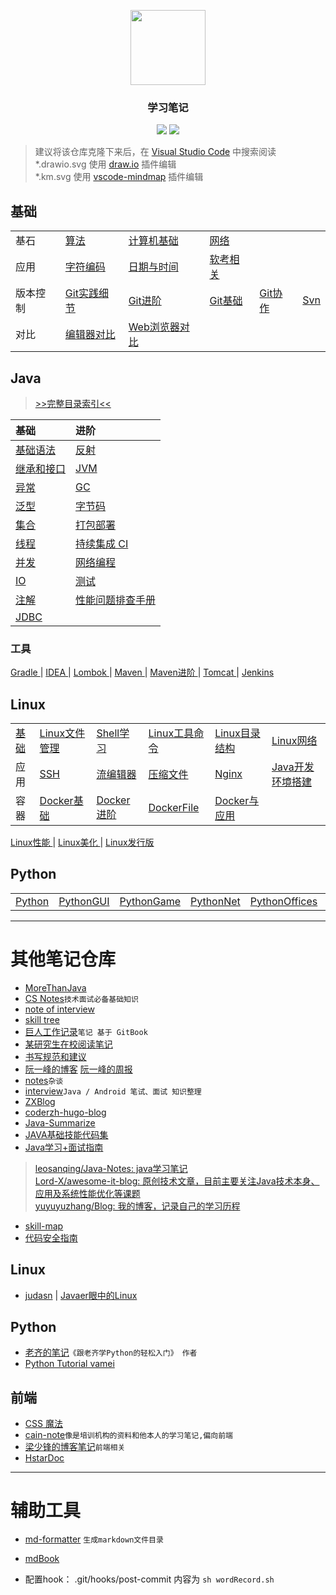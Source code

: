 <p align="center"><img width=120 src="https://www.svgrepo.com/show/181744/open-book-book.svg"></p>
<h3 align="center">学习笔记</h3>

<p align="center">
<a href="./SUMMARY.md"><img src="https://img.shields.io/badge/catalog-详细目录-brightgreen.svg"></a>
<a href="./Java/"><img src="https://img.shields.io/badge/JavaSE-Java基础-blue.svg"></a>
</p>

> 建议将该仓库克隆下来后，在 [Visual Studio Code](https://code.visualstudio.com/) 中搜索阅读  
> *.drawio.svg 使用 [draw.io](https://github.com/hediet/vscode-drawio) 插件编辑  
> *.km.svg 使用 [vscode-mindmap](https://github.com/eightHundreds/vscode-mindmap) 插件编辑  

## 基础

|  |  |  |  |  |  |
|:----|:----|:----|:----|:----|:----|
| 基石 | [ 算法 ](/Algorithm/Algorithm.md)  | [ 计算机基础 ](/Skills/CS/Computer.md) | [ 网络 ](/Skills/Network/)  | 
| 应用 | [ 字符编码 ](/Skills/CS/CharacterEncoding.md) | [ 日期与时间 ](/Skills/CS/Time.md) | [ 软考相关 ](/Skills/SoftwareDesignEngineer.md) | 
| 版本控制 | [ Git实践细节 ](/Skills/Vcs/GitAction.md) | [ Git进阶 ](/Skills/Vcs/GitAdvance.md) | [ Git基础 ](/Skills/Vcs/GitBase.md) | [ Git协作 ](/Skills/Vcs/GitTeam.md) | [ Svn ](/Skills/Vcs/Svn.md) |
| 对比 | [ 编辑器对比 ](/Skills/Application/Editor.md) | [ Web浏览器对比 ](/Skills/Application/WebBrowser.md) | 

## Java 
> [>>完整目录索引<<](./Java/)

| 基础 | 进阶 |
|:----|:----|
| [基础语法](/Java/Basic/JavaBasicSyntax.md)  | [反射](/Java/AdvancedLearning/JavaReflection.md) |
| [继承和接口](/Java/Basic/JavaInheritedAndInterface.md)  | [JVM](/Java/AdvancedLearning/JVM.md) |
| [异常](/Java/Basic/JavaException.md)  | [GC](/Java/AdvancedLearning/JvmGC.md) |
| [泛型](/Java/AdvancedLearning/JavaGenerics.md)  | [字节码](/Java/AdvancedLearning/JavaClass.md) | 
| [集合](/Java/Collection/JavaCollection.md)  | [打包部署](/Java/Basic/JavaDeploy.md) |
| [线程](/Java/AdvancedLearning/JavaThread.md)  | [持续集成 CI](/Skills/DevOps/ContinuousIntegration.md) |
| [并发](/Java/AdvancedLearning/JavaConcurrency.md)  | [网络编程](/Java/AdvancedLearning/JavaNetwork.md) |
| [IO](/Java/AdvancedLearning/JavaIO.md)  | [测试](/Java/Test/JavaTest.md) |
| [注解](/Java/Basic/JavaAnnotation.md)  | [性能问题排查手册](/Java/AdvancedLearning/Tuning) |
| [JDBC](/Java/AdvancedLearning/JDBC.md) | |


### 工具

[ Gradle ](/Java/Tool/Gradle.md) | [ IDEA ](/Java/Tool/IDEA.md) | [ Lombok ](/Java/Tool/Lombok.md) | [ Maven ](/Java/Tool/Maven.md) | [ Maven进阶 ](/Java/Tool/MavenAdvance.md) | [ Tomcat ](/Java/Tool/Tomcat.md) | [ Jenkins ](/Skills/DevOps/Jenkins.md) 

## Linux


|  |  |  |  |  |  |
|:----|:----|:----|:----|:----|:----|
| [ 基础 ](/Linux/Base/LinuxBase.md) | [ Linux文件管理 ](/Linux/Base/LinuxFile.md)  | [ Shell学习 ](/Script/ShellLearn.md) | [ Linux工具命令 ](/Linux/Base/LinuxCommand.md) | [ Linux目录结构 ](/Linux/Base/LinuxDirectoryStructure.md) | [ Linux网络 ](/Linux/Base/LinuxNetwork.md) |
| 应用 | [ SSH ](/Linux/Base/SSH.md) | [ 流编辑器 ](/Linux/Base/LinuxStreamEditor.md) | [ 压缩文件 ](/Linux/Base/LinuxCompressFile.md) | [ Nginx ](/Linux/Tool/Nginx.md) | [ Java开发环境搭建 ](/Linux/JavaDevInit.md) | 
| 容器 | [ Docker基础 ](/Linux/Container/Docker.md) | [ Docker进阶 ](/Linux/Container/DockerAdvance.md) | [ DockerFile ](/Linux/Container/DockerFile.md) | [ Docker与应用 ](/Linux/Container/DockerSoft.md) | 


[ Linux性能 ](/Linux/Base/LinuxPerformance.md) | [ Linux美化 ](/Linux/Base/LinuxUI.md) | [ Linux发行版 ](/Linux/Base/ReleaseExperience.md)  

## Python
|  |  |  |  |  |  |
|:----|:----|:----|:----|:----|:----|
[ Python ](/Python/Python.md) | [ PythonGUI ](/Python/PythonGUI.md) | [ PythonGame ](/Python/PythonGame.md) | [ PythonNet ](/Python/PythonNet.md) | [ PythonOffices ](/Python/PythonOffices.md) | [ PythonWeb ](/Python/PythonWeb.md) | 

************************

# 其他笔记仓库
- [MoreThanJava](https://github.com/wmyskxz/MoreThanJava)
- [CS Notes](https://github.com/CyC2018/CS-Notes)`技术面试必备基础知识`
- [note of interview ](https://github.com/zhengjianglong915/note-of-interview)
- [skill tree](https://github.com/linw7/Skill-Tree)
- [巨人工作记录](https://ztgame.shenyu.me/)`笔记 基于 GitBook`
- [某研究生在校阅读笔记](https://github.com/lanxuezaipiao/ReadingNotes)
- [书写规范和建议](https://github.com/sparanoid/chinese-copywriting-guidelines)
- [阮一峰的博客](https://github.com/ruanyf/articles) [阮一峰的周报](https://github.com/ruanyf/weekly)
- [notes](https://github.com/district10/notes)`杂谈`
- [interview](https://github.cUIom/hadyang/interview)`Java / Android 笔试、面试 知识整理`
- [ZXBlog](https://github.com/UIZXZxin/ZXBlog)
- [coderzh-hugo-blog ](https://github.com/coderzh/coderzh-hugo-blog)
- [Java-Summarize](https://github.com/zaiyunduan123/Java-Summarize)
- [JAVA基础技能代码集](https://github.com/veezean/JavaBasicSkills)
- [Java学习+面试指南](https://github.com/BookaiCode/JavaRecord)
> [leosanqing/Java-Notes: java学习笔记](https://github.com/leosanqing/Java-Notes/tree/master)  
> [Lord-X/awesome-it-blog: 原创技术文章，目前主要关注Java技术本身、应用及系统性能优化等课题](https://github.com/Lord-X/awesome-it-blog)  
> [yuyuyuzhang/Blog: 我的博客，记录自己的学习历程](https://github.com/yuyuyuzhang/Blog)  

- [skill-map](https://github.com/TeamStuQ/skill-map)
- [代码安全指南](https://github.com/Tencent/secguide)

## Linux 
- [judasn](https://github.com/judasn/hexo-blog) | [Javaer眼中的Linux](https://github.com/judasn/Linux-Tutorial)

## Python
- [老齐的笔记](https://github.com/qiwsir/ITArticles)`《跟老齐学Python的轻松入门》 作者`
- [Python Tutorial vamei](https://github.com/Vamei/Python-Tutorial-Vamei)

## 前端
- [CSS 魔法](https://github.com/cssmagic/blog)
- [cain-note](https://github.com/james-cain/cain-note)`像是培训机构的资料和他本人的学习笔记,偏向前端`
- [梁少锋的博客笔记](https://github.com/youngwind/blog)`前端相关`
- [HstarDoc](https://github.com/hstarorg/HstarDoc)

************************

# 辅助工具
- [md-formatter](https://github.com/Kuangcp/GoBase/tree/master/toolbox/md-formatter) `生成markdown文件目录`
- [mdBook](https://github.com/rust-lang/mdBook)

- 配置hook： .git/hooks/post-commit 内容为 `sh wordRecord.sh`


